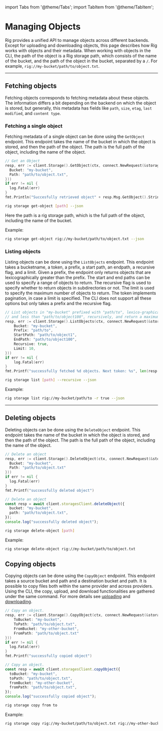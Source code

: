 import Tabs from '@theme/Tabs';
import TabItem from '@theme/TabItem';

# Managing Objects
Rig provides a unified API to manage objects across different backends. Except for uploading and downloading objects, this page describes how Rig works with objects and their metadata. When working with objects in the CLI, the path of the object is a Rig storage path, which consists of the name of the bucket, and the path of the object in the bucket, separated by a `/`. For example, `rig://my-bucket/path/to/object.txt`.

<hr class="solid" />

## Fetching objects
Fetching objects corresponds to fetching metadata about these objects. The information differs a bit depending on the backend on which the object is stored, but generally, this metadata has fields like `path`, `size`, `etag`, `last modified`, and `content type`.

### Fetching a single object
Fetching metadata of a single object can be done using the `GetObject` endpoint. This endpoint takes the name of the bucket in which the object is stored, and then the path of the object. The path is the full path of the object, including the name of the object.

<Tabs>
<TabItem value="go" label="Golang SDK">

```go
// Get an Object
resp, err := client.Storage().GetObject(ctx, connect.NewRequest(&storage.GetObjectRequest{
  Bucket: "my-bucket",
  Path: "path/to/object.txt",
}))
if err != nil {
  log.Fatal(err)
}
fmt.Println("Succesfully retrieved object" + resp.Msg.GetObject().String())
```

</TabItem>
<TabItem value="cli" label="CLI">

```sh
rig storage get-object [path] --json
```

Here the path is a rig storage path, which is the full path of the object, including the name of the bucket.

Example:

```sh
rig storage get-object rig://my-bucket/path/to/object.txt --json
```

</TabItem>
</Tabs>

### Listing objects

Listing objects can be done using the `ListObjects` endpoint. This endpoint takes a bucketname, a token, a prefix, a start path, an endpath, a recursive flag, and a limit. Given a prefix, the endpoint only returns objects that are lexicographically greater than the prefix. The start and end paths can be used to specify a range of objects to return. The recursive flag is used to specify whether to return objects in subdirectories or not. The limit is used to specify the maximum number of objects to return. The token implements pagination, in case a limit is specified. The CLI does not support all these options but only takes a prefix and the recursive flag.

<Tabs>
<TabItem value="go" label="Golang SDK">

```go
// List objects in "my-bucket" prefixed with "path/to", lexico-graphically greater than "path/to/object1",
// and less than "path/to/object100", recursively, and return a maximum of 10 objects.
resp, err := client.Storage().ListObjects(ctx, connect.NewRequest(&storage.ListObjectsRequest{
    Bucket: "my-bucket",
    Prefix: "path/to",
    StartPath: "path/to/object1",
    EndPath: "path/to/object100",
    Recursive: true,
    Limit: 10,
}))
if err != nil {
    log.Fatal(err)
}
fmt.Printf("successfully fetched %d objects. Next token: %s", len(resp.Msg.GetObjects()), resp.Msg.GetToken())
```

</TabItem>

<TabItem value="cli" label="CLI">

```sh
rig storage list [path] --recursive --json
```

Example:

```sh
rig storage list rig://my-bucket/path/to -r true --json
```

</TabItem>
</Tabs>

<hr class="solid" />

## Deleting objects

Deleting objects can be done using the `DeleteObject` endpoint. This endpoint takes the name of the bucket in which the object is stored, and then the path of the object. The path is the full path of the object, including the name of the object.

<Tabs>
<TabItem value="go" label="Golang SDK">

```go
// Delete an object
resp, err := client.Storage().DeleteObject(ctx, connect.NewRequest(&storage.DeleteObjectRequest{
  Bucket: "my-bucket",
  Path: "path/to/object.txt"
}))
if err != nil {
  log.Fatal(err)
}
fmt.Printf("successfully deleted object")
```

</TabItem>
<TabItem value="typescript" label="Typescript SDK">

```typescript
// Delete an object
const resp = await client.storagesClient.deleteObject({
  bucket: "my-bucket",
  path: "path/to/object.txt",
});
console.log("successfully deleted object");
```

</TabItem>
<TabItem value="cli" label="CLI">

```sh
rig storage delete-object [path]
```

Example:

```sh
rig storage delete-object rig://my-bucket/path/to/object.txt
```

</TabItem>
</Tabs>

## Copying objects

Copying objects can be done using the `CopyObject` endpoint. This endpoint takes a source bucket and path and a destination bucket and path. It is possible to copy files both within the same provider and across providers. Using the CLI, the copy, upload, and download functionalities are gathered under the same command. For more details see [uploading](./uploading-objects) and [downloading](./downloading-objects).

<Tabs>
<TabItem value="go" label="Golang SDK">

```go
// Copy an object.
resp, err := client.Storage().CopyObject(ctx, connect.NewRequest(&storage.CopyObjectRequest{
    ToBucket: "my-bucket",
    ToPath: "path/to/object.txt",
    FromBucket: "my-other-bucket",
    FromPath: "path/to/object.txt"
}))
if err != nil {
  log.Fatal(err)
}
fmt.Printf("successfully copied object")
```

</TabItem>
<TabItem value="typescript" label="Typescript SDK">

```typescript
// Copy an object.
const resp = await client.storagesClient.copyObject({
  toBucket: "my-bucket",
  toPath: "path/to/object.txt",
  fromBucket: "my-other-bucket",
  fromPath: "path/to/object.txt",
});
console.log("successfully copied object");
```

</TabItem>
<TabItem value="cli" label="CLI">

```sh
rig storage copy from to
```

Example:

```sh
rig storage copy rig://my-bucket/path/to/object.txt rig://my-other-bucket/path/to/object.txt
```

</TabItem>
</Tabs>
